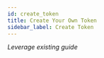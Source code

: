 ```yaml
---
id: create_token
title: Create Your Own Token
sidebar_label: Create Token
---
```


_Leverage existing guide_